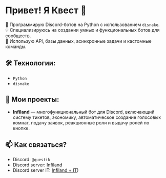 # Привет! Я Квест 👋

🚀 Программирую Discord-ботов на Python с использованием `disnake`.  
💡 Специализируюсь на создании умных и функциональных ботов для сообществ.  
🔧 Использую API, базы данных, асинхронные задачи и кастомные команды.  

## 🛠️ Технологии:
- `Python`
- `disnake`

## 📌 Мои проекты:
- **Infiland** — многофункциональный бот для Discord, включающий систему тикетов, экономику, автоматическое создание голосовых комнат, подачу заявок, реакционные роли и выдачу ролей по кнопке.

## 📫 Как связаться?
- Discord: `@questik`
- Discord server: [Infiland](https://discord.gg/infiland)
- Discord server IT: [Infiland + IT](https://discord.gg/9EU5E9GBAh))
